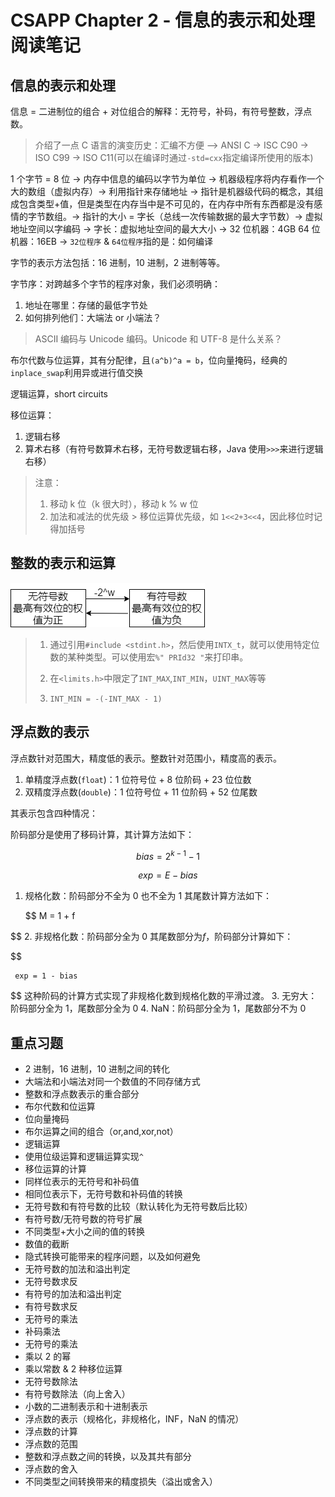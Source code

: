 # CSAPP Chapter 2 - 信息的表示和处理 阅读笔记

<!--more-->

## 信息的表示和处理

信息 = 二进制位的组合 + 对位组合的解释：无符号，补码，有符号整数，浮点数。

> 介绍了一点 C 语言的演变历史：汇编不方便 —> ANSI C -> ISC C90 -> ISO C99 -> ISO C11(可以在编译时通过`-std=cxx`指定编译所使用的版本)

1 个字节 = 8 位 -> 内存中信息的编码以字节为单位 -> 机器级程序将内存看作一个大的数组（虚拟内存）-> 利用指针来存储地址 -> 指针是机器级代码的概念，其组成包含类型+值，但是类型在内存当中是不可见的，在内存中所有东西都是没有感情的字节数组。-> 指针的大小 = 字长（总线一次传输数据的最大字节数）-> 虚拟地址空间以字编码 -> 字长：虚拟地址空间的最大大小 -> 32 位机器：4GB 64 位机器：16EB -> `32位程序` & `64位程序`指的是：如何编译

字节的表示方法包括：16 进制，10 进制，2 进制等等。

字节序：对跨越多个字节的程序对象，我们必须明确：

1. 地址在哪里：存储的最低字节处
2. 如何排列他们：大端法 or 小端法？

> ASCII 编码与 Unicode 编码。Unicode 和 UTF-8 是什么关系？

布尔代数与位运算，其有分配律，且`(a^b)^a = b`，位向量掩码，经典的`inplace_swap`利用异或进行值交换

逻辑运算，short circuits

移位运算：

1. 逻辑右移
2. 算术右移（有符号数算术右移，无符号数逻辑右移，Java 使用`>>>`来进行逻辑右移）

> 注意：
>
> 1. 移动 k 位（k 很大时），移动 k % w 位
> 2. 加法和减法的优先级 > 移位运算优先级，如 `1<<2+3<<4`，因此移位时记得加括号

## 整数的表示和运算

![numbers.png](numbers.png)

> 1. 通过引用`#include <stdint.h>`，然后使用`INTX_t`，就可以使用特定位数的某种类型。可以使用宏`%" PRId32 "`来打印串。
>
> 2. 在`<limits.h>`中限定了`INT_MAX`,`INT_MIN`，`UINT_MAX`等等
>
> 3. `INT_MIN = -(-INT_MAX - 1)`

## 浮点数的表示

浮点数针对范围大，精度低的表示。整数针对范围小，精度高的表示。

1. 单精度浮点数(`float`)：1 位符号位 + 8 位阶码 + 23 位位数
2. 双精度浮点数(`double`)：1 位符号位 + 11 位阶码 + 52 位尾数

其表示包含四种情况：

阶码部分是使用了移码计算，其计算方法如下：

$$
bias = 2^{k-1} - 1
$$

$$
exp = E - bias
$$

1. 规格化数：阶码部分不全为 0 也不全为 1
   其尾数计算方法如下：

   $$
    M = 1 + f


$$
2. 非规格化数：阶码部分全为 0
   其尾数部分为$f$，阶码部分计算如下：
   
$$

     exp = 1 - bias

$$
   这种阶码的计算方式实现了非规格化数到规格化数的平滑过渡。
3. 无穷大：阶码部分全为 1，尾数部分全为 0
4. NaN：阶码部分全为 1，尾数部分不为 0

## 重点习题

- 2 进制，16 进制，10 进制之间的转化
- 大端法和小端法对同一个数值的不同存储方式
- 整数和浮点数表示的重合部分
- 布尔代数和位运算
- 位向量掩码
- 布尔运算之间的组合（or,and,xor,not）
- 逻辑运算
- 使用位级运算和逻辑运算实现`^`
- 移位运算的计算
- 同样位表示的无符号和补码值
- 相同位表示下，无符号数和补码值的转换
- 无符号数和有符号数的比较（默认转化为无符号数后比较）
- 有符号数/无符号数的符号扩展
- 不同类型+大小之间的值的转换
- 数值的截断
- 隐式转换可能带来的程序问题，以及如何避免
- 无符号数的加法和溢出判定
- 无符号数求反
- 有符号的加法和溢出判定
- 有符号数求反
- 无符号的乘法
- 补码乘法
- 无符号的乘法
- 乘以 2 的幂
- 乘以常数 & 2 种移位运算
- 无符号数除法
- 有符号数除法（向上舍入）
- 小数的二进制表示和十进制表示
- 浮点数的表示（规格化，非规格化，INF，NaN 的情况）
- 浮点数的计算
- 浮点数的范围
- 整数和浮点数之间的转换，以及其共有部分
- 浮点数的舍入
- 不同类型之间转换带来的精度损失（溢出或舍入）

